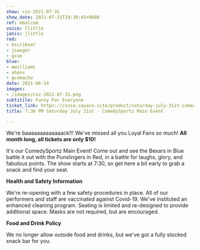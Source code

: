 ```yaml
---
show: csz-2021-07-31
show_date: 2021-07-31T19:30:45+0600
ref: mbalcom
voice: llittle
janis: jlittle
red:
- bscribner
- jsaeger
- gcue
blue:
- mwilliams
- ahons
- gcamacho
date: 2021-06-14
images:
- /images/csz-2021-07-31.png
subtitile: Funny For Everyone
ticket_link: https://cszsa.square.site/product/saturday-july-31st-comedysportz-funny-for-everyone/208?cs=true
title: 7:30 PM Saturday July 31st - ComedySportz Main Event

---
```

We're baaaaaaaaaaaaack!!! We've missed all you Loyal Fans so much! **All month long, all tickets are only $10!**

It's our ComedySportz Main Event! Come out and see the Bexars in Blue battle it out with the Punslingers in Red, in a battle for laughs, glory, and fabulous points. The show starts at 7:30, so get here a bit early to grab a snack and find your seat.

**Health and Safety Information**

We're re-opening with a few safety procedures in place. All of our performers and staff are vaccinated against Covid-19. We've instituted an enhanced cleaning program. Seating is limited and re-designed to provide additional space. Masks are not required, but are encouraged.

**Food and Drink Policy**

We no longer allow outside food and drinks, but we've got a fully stocked snack bar for you.
